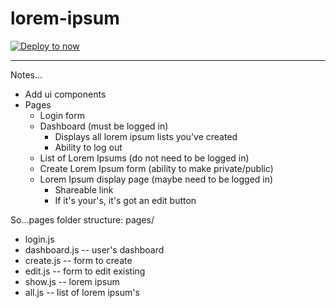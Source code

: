 # lorem-ipsum

[![Deploy to now](https://deploy.now.sh/static/button.svg)](https://deploy.now.sh/?repo=https://github.com/rfarine/lorem-ipsum)

---

Notes...

- Add ui components
- Pages
  - Login form
  - Dashboard (must be logged in)
    - Displays all lorem ipsum lists you've created
    - Ability to log out
  - List of Lorem Ipsums (do not need to be logged in)
  - Create Lorem Ipsum form (ability to make private/public)
  - Lorem Ipsum display page (maybe need to be logged in)
    - Shareable link
    - If it's your's, it's got an edit button


So...pages folder structure:
pages/
  - login.js
  - dashboard.js -- user's dashboard
  - create.js -- form to create
  - edit.js -- form to edit existing
  - show.js -- lorem ipsum
  - all.js -- list of lorem ipsum's
